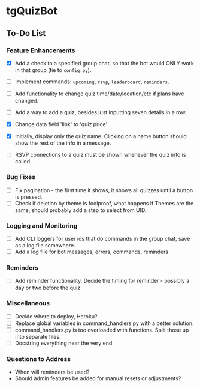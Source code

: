 # tgQuizBot

## To-Do List

### Feature Enhancements
- [x] Add a check to a specified group chat, so that the bot would ONLY work in that group (tie to `config.py`).
- [ ] Implement commands: `upcoming`, `rsvp`, `leaderboard`, `reminders`.
- [ ] Add functionality to change quiz time/date/location/etc if plans have changed.
- [ ] Add a way to add a quiz, besides just inputting seven details in a row.
- [x] Change data field 'link' to 'quiz price'
- [x] Initially, display only the quiz name. Clicking on a name button should show the rest of the info in a message.
- [ ] RSVP connections to a quiz must be shown whenever the quiz info is called.


### Bug Fixes
- [ ] Fix pagination - the first time it shows, it shows all quizzes until a button is pressed.
- [ ] Check if deletion by theme is foolproof, what happens if Themes are the same, should probably add a step to select from UID.

### Logging and Monitoring
- [ ] Add CLI loggers for user ids that do commands in the group chat, save as a log file somewhere.
- [ ] Add a log file for bot messages, errors, commands, reminders.

### Reminders
- [ ] Add reminder functionality. Decide the timing for reminder - possibly a day or two before the quiz.

### Miscellaneous
- [ ] Decide where to deploy, Heroku?
- [ ] Replace global variables in command_handlers.py with a better solution.
- [ ] command_handlers.py is too overloaded with functions. Split those up into separate files.
- [ ] Docstring everything near the very end.

### Questions to Address
- When will reminders be used?
- Should admin features be added for manual resets or adjustments?
